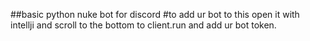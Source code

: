##basic python nuke bot for discord
#to add ur bot to this open it with intellji and scroll to the bottom to client.run and add ur bot token.
